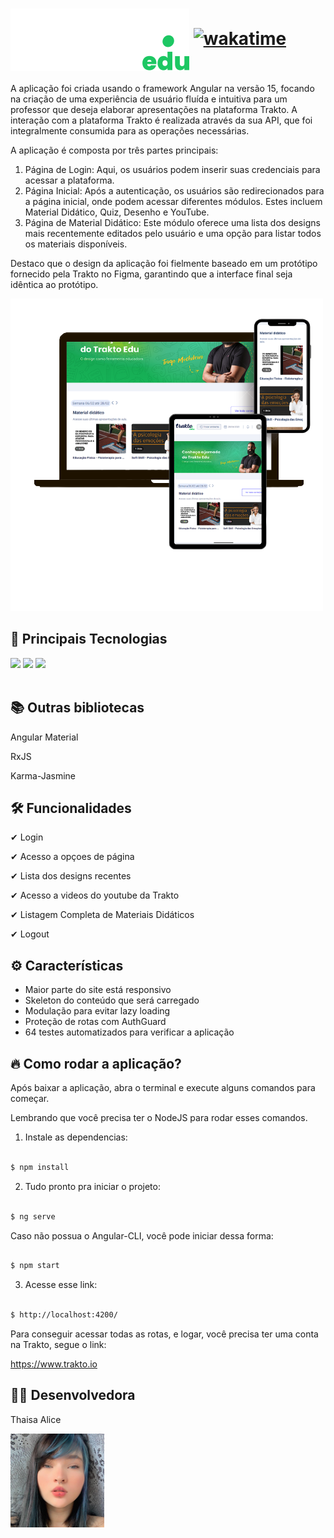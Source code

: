 # <img align="center" src="./src/assets/images/logo_trakto_dark.svg"/> [![wakatime](https://wakatime.com/badge/user/e895113b-6f58-4036-978b-aab469fe5f91/project/9422d883-5ae4-42b1-99ec-2d4cc0d62ef6.svg)](https://wakatime.com/badge/user/e895113b-6f58-4036-978b-aab469fe5f91/project/9422d883-5ae4-42b1-99ec-2d4cc0d62ef6)

<p>A aplicação foi criada usando o framework Angular na versão 15, focando na criação de uma experiência de usuário fluída e intuitiva para um professor que deseja elaborar apresentações na plataforma Trakto. A interação com a plataforma Trakto é realizada através da sua API, que foi integralmente consumida para as operações necessárias.

A aplicação é composta por três partes principais:

1. Página de Login: Aqui, os usuários podem inserir suas credenciais para acessar a plataforma.
2. Página Inicial: Após a autenticação, os usuários são redirecionados para a página inicial, onde podem acessar diferentes módulos. Estes incluem Material Didático, Quiz, Desenho e YouTube.
3. Página de Material Didático: Este módulo oferece uma lista dos designs mais recentemente editados pelo usuário e uma opção para listar todos os materiais disponíveis.

Destaco que o design da aplicação foi fielmente baseado em um protótipo fornecido pela Trakto no Figma, garantindo que a interface final seja idêntica ao protótipo.
<p/>


<img src="./src/assets/images/trakto_example.png"/>

## 🚀 Principais Tecnologias
<div>
    <img src="https://img.shields.io/badge/Angular-DD0031?style=for-the-badge&logo=angular&logoColor=white" /> 
    <img src="https://img.shields.io/badge/Sass-CC6699?style=for-the-badge&logo=sass&logoColor=white" />
    <img src="https://img.shields.io/badge/TypeScript-007ACC?style=for-the-badge&logo=typescript&logoColor=white" /> 
</div><br>

## 📚 Outras bibliotecas 
<p>Angular Material</p>
<p>RxJS</p>
<p>Karma-Jasmine</p>

## 🛠 Funcionalidades
<p>✔ Login</p>
<p>✔ Acesso a opçoes de página</p>
<p>✔ Lista dos designs recentes</p>
<p>✔ Acesso a videos do youtube da Trakto</p>
<p>✔ Listagem Completa de Materiais Didáticos</p>
<p>✔ Logout</p>


## ⚙ Características
<ul>
    <li>Maior parte do site está responsivo</li>
    <li>Skeleton do conteúdo que será carregado</li>
    <li>Modulação para evitar lazy loading</li>
    <li>Proteção de rotas com AuthGuard</li>
    <li>64 testes automatizados para verificar a aplicação</li>
</ul>

## 🔥 Como rodar a aplicação?

Após baixar a aplicação, abra o terminal e execute alguns comandos para começar.

Lembrando que você precisa ter o NodeJS para rodar esses comandos.

1. Instale as dependencias:

```sh

$ npm install

```


2. Tudo pronto pra iniciar o projeto:

```sh

$ ng serve

```

Caso não possua o Angular-CLI, você pode iniciar dessa forma:

```sh

$ npm start

```


3. Acesse esse link:

```sh

$ http://localhost:4200/

```

Para conseguir acessar todas as rotas, e logar, você precisa ter uma conta na Trakto, segue o link:

https://www.trakto.io

## 👩🏻 Desenvolvedora
<p>Thaisa Alice</p>
<img width="150px" border-radius heigth="150px" src="./src/assets/images/alice.jpg"/>
